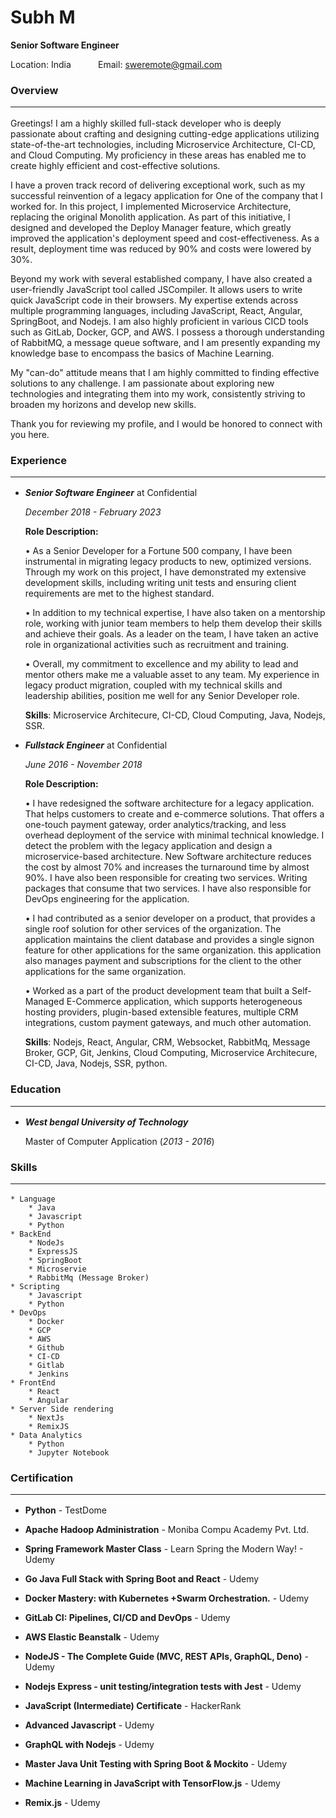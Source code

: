 # Subh M
**Senior Software Engineer**

Location: India &nbsp;&nbsp;&nbsp;&nbsp;&nbsp;&nbsp;&nbsp;&nbsp;&nbsp; Email: sweremote@gmail.com

### **Overview** <hr>
Greetings! I am a highly skilled full-stack developer who is deeply passionate about crafting and designing cutting-edge applications utilizing state-of-the-art technologies, including Microservice Architecture, CI-CD, and Cloud Computing. My proficiency in these areas has enabled me to create highly efficient and cost-effective solutions.

I have a proven track record of delivering exceptional work, such as my successful reinvention of a legacy application for One of the company that I worked for. In this project, I implemented Microservice Architecture, replacing the original Monolith application. As part of this initiative, I designed and developed the Deploy Manager feature, which greatly improved the application's deployment speed and cost-effectiveness. As a result, deployment time was reduced by 90% and costs were lowered by 30%.

Beyond my work with several established company, I have also created a user-friendly JavaScript tool called JSCompiler. It allows users to write quick JavaScript code in their browsers. My expertise extends across multiple programming languages, including JavaScript, React, Angular, SpringBoot, and Nodejs. I am also highly proficient in various CICD tools such as GitLab, Docker, GCP, and AWS. I possess a thorough understanding of RabbitMQ, a message queue software, and I am presently expanding my knowledge base to encompass the basics of Machine Learning.

My "can-do" attitude means that I am highly committed to finding effective solutions to any challenge. I am passionate about exploring new technologies and integrating them into my work, consistently striving to broaden my horizons and develop new skills.

Thank you for reviewing my profile, and I would be honored to connect with you here.

### **Experience**<hr>

* **_Senior Software Engineer_** at Confidential
    
    _December 2018 - February 2023_

    **Role Description:**

    • As a Senior Developer for a Fortune 500 company, I have been instrumental in migrating legacy products to new, optimized versions. Through my work on this project, I have demonstrated my extensive development skills, including writing unit tests and ensuring client requirements are met to the highest standard.

    • In addition to my technical expertise, I have also taken on a mentorship role, working with junior team
    members to help them develop their skills and achieve their goals. As a leader on the team, I have
    taken an active role in organizational activities such as recruitment and training.

    • Overall, my commitment to excellence and my ability to lead and mentor others make me a valuable
    asset to any team. My experience in legacy product migration, coupled with my technical skills and
    leadership abilities, position me well for any Senior Developer role.

    **Skills**: Microservice Architecure, CI-CD, Cloud Computing, Java, Nodejs, SSR.

* **_Fullstack Engineer_** at Confidential
    
    _June 2016 - November 2018_

    **Role Description:**

    • I have redesigned the software architecture for a legacy application. That helps customers to create and e-commerce solutions. That offers a one-touch payment gateway, order analytics/tracking, and less overhead deployment of the service with minimal technical knowledge. I detect the problem with the legacy application and design a microservice-based architecture. New Software architecture reduces the cost by almost 70% and increases the turnaround time by almost 90%. I have also been responsible for creating two services. Writing packages that consume that two services. I have also responsible for DevOps engineering for the application.

    • I had contributed as a senior developer on a product, that provides a single roof solution for other services of the organization. The application maintains the client database and provides a single signon feature for other applications for the same organization. this application also manages payment and subscriptions for the client to the other applications for the same organization.

    • Worked as a part of the product development team that built a Self-Managed E-Commerce application, which supports heterogeneous hosting providers, plugin-based extensible features, multiple CRM integrations, custom payment gateways, and much other automation.

    **Skills**: Nodejs, React, Angular, CRM, Websocket, RabbitMq, Message Broker, GCP, Git, Jenkins, Cloud Computing, Microservice Architecure, CI-CD, Java, Nodejs, SSR, python.

### **Education** <hr>

* **_West bengal University of Technology_**

    Master of Computer Application (_2013 - 2016_)

### **Skills** <hr>
    * Language
        * Java
        * Javascript
        * Python
    * BackEnd
        * NodeJs
        * ExpressJS
        * SpringBoot
        * Microservie
        * RabbitMq (Message Broker)
    * Scripting
        * Javascript
        * Python
    * DevOps
        * Docker
        * GCP
        * AWS
        * Github
        * CI-CD
        * Gitlab
        * Jenkins
    * FrontEnd
        * React
        * Angular
    * Server Side rendering
        * NextJs
        * RemixJS
    * Data Analytics
        * Python
        * Jupyter Notebook

### **Certification** <hr>
* **Python** - TestDome

* **Apache Hadoop Administration** - Moniba Compu Academy Pvt. Ltd.

* **Spring Framework Master Class** - Learn Spring the Modern Way! - Udemy

* **Go Java Full Stack with Spring Boot and React** - Udemy

* **Docker Mastery: with Kubernetes +Swarm Orchestration.** - Udemy

* **GitLab CI: Pipelines, CI/CD and DevOps** - Udemy

* **AWS Elastic Beanstalk** - Udemy

* **NodeJS - The Complete Guide (MVC, REST APIs, GraphQL, Deno)** - Udemy

* **Nodejs Express - unit testing/integration tests with Jest** - Udemy

* **JavaScript (Intermediate) Certificate** - HackerRank

* **Advanced Javascript** - Udemy

* **GraphQL with Nodejs** - Udemy

* **Master Java Unit Testing with Spring Boot & Mockito** - Udemy

* **Machine Learning in JavaScript with TensorFlow.js** - Udemy

* **Remix.js** - Udemy